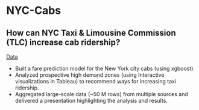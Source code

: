 # NYC-Cabs
## How can NYC Taxi & Limousine Commission (TLC) increase cab ridership?
[Data](https://www1.nyc.gov/site/tlc/about/tlc-trip-record-data.page)
- Built a fare prediction model for the New York city cabs (using xgboost)
- Analyzed prospective high demand zones (using Interactive visualizations in Tableau) to recommend ways for increasing taxi ridership. 
- Aggregated large-scale data (~50 M rows) from multiple sources and delivered a presentation highlighting the analysis and results.
